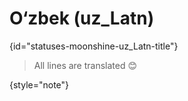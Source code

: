 # O‘zbek (uz_Latn)
{id="statuses-moonshine-uz_Latn-title"}


> All lines are translated 😊
>
{style="note"}
